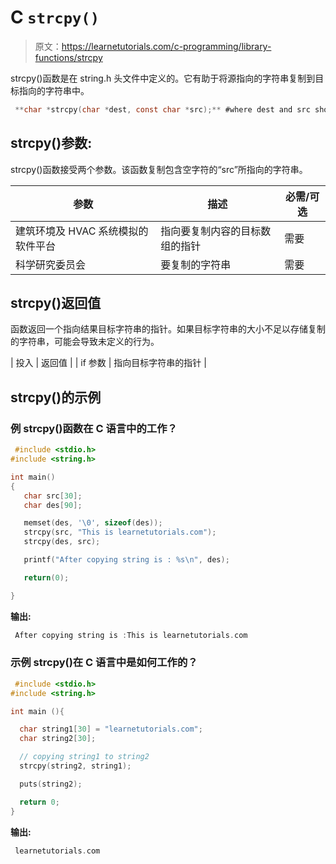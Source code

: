 # C `strcpy()`

> 原文：<https://learnetutorials.com/c-programming/library-functions/strcpy>

strcpy()函数是在 string.h 头文件中定义的。它有助于将源指向的字符串复制到目标指向的字符串中。

```c
 **char *strcpy(char *dest, const char *src);** #where dest and src should be strings 

```

## strcpy()参数:

strcpy()函数接受两个参数。该函数复制包含空字符的“src”所指向的字符串。

| 参数 | 描述 | 必需/可选 |
| --- | --- | --- |
| 建筑环境及 HVAC 系统模拟的软件平台 | 指向要复制内容的目标数组的指针 | 需要 |
| 科学研究委员会 | 要复制的字符串 | 需要 |

## strcpy()返回值

函数返回一个指向结果目标字符串的指针。如果目标字符串的大小不足以存储复制的字符串，可能会导致未定义的行为。

| 投入 | 返回值 |
| if 参数 | 指向目标字符串的指针 |

## strcpy()的示例

### 例 strcpy()函数在 C 语言中的工作？

```c
 #include <stdio.h>
#include <string.h>

int main()
{
   char src[30];
   char des[90];

   memset(des, '\0', sizeof(des));
   strcpy(src, "This is learnetutorials.com");
   strcpy(des, src);

   printf("After copying string is : %s\n", des);

   return(0);

} 

```

**输出:**

```c
 After copying string is :This is learnetutorials.com 
```

### 示例 strcpy()在 C 语言中是如何工作的？

```c
 #include <stdio.h>
#include <string.h>

int main (){

  char string1[30] = "learnetutorials.com";
  char string2[30];

  // copying string1 to string2
  strcpy(string2, string1);

  puts(string2); 

  return 0;
} 

```

**输出:**

```c
 learnetutorials.com 
```